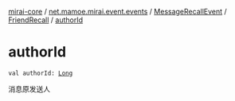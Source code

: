 [mirai-core](../../../index.md) / [net.mamoe.mirai.event.events](../../index.md) / [MessageRecallEvent](../index.md) / [FriendRecall](index.md) / [authorId](./author-id.md)

# authorId

`val authorId: `[`Long`](https://kotlinlang.org/api/latest/jvm/stdlib/kotlin/-long/index.html)

消息原发送人

